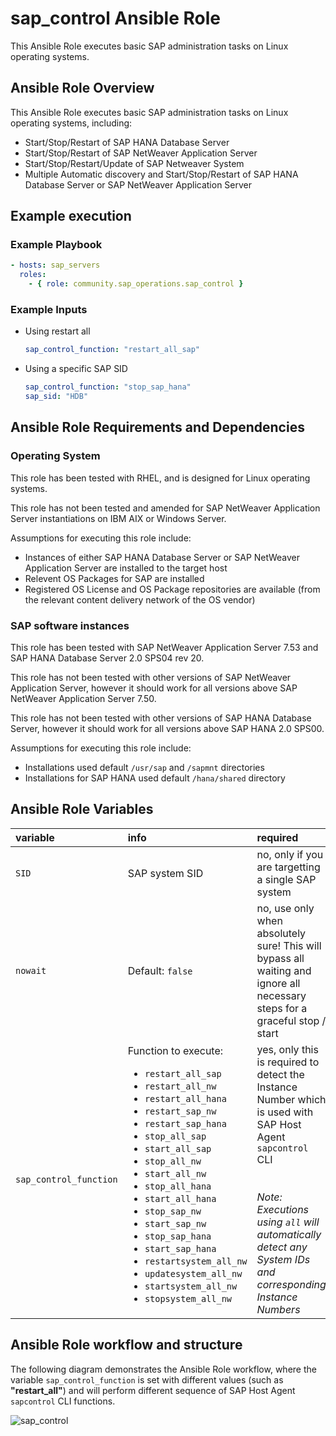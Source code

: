 # sap_control Ansible Role

This Ansible Role executes basic SAP administration tasks on Linux operating systems.

## Ansible Role Overview

This Ansible Role executes basic SAP administration tasks on Linux operating systems, including:
- Start/Stop/Restart of SAP HANA Database Server
- Start/Stop/Restart of SAP NetWeaver Application Server
- Start/Stop/Restart/Update of SAP Netweaver System
- Multiple Automatic discovery and Start/Stop/Restart of SAP HANA Database Server or SAP NetWeaver Application Server

## Example execution

### Example Playbook

```yaml
- hosts: sap_servers
  roles:
    - { role: community.sap_operations.sap_control }
```

### Example Inputs

- Using restart all
  ```yaml
  sap_control_function: "restart_all_sap"
  ```
- Using a specific SAP SID
  ```yaml
  sap_control_function: "stop_sap_hana"
  sap_sid: "HDB"
  ```

## Ansible Role Requirements and Dependencies

### Operating System

This role has been tested with RHEL, and is designed for Linux operating systems.

This role has not been tested and amended for SAP NetWeaver Application Server instantiations on IBM AIX or Windows Server.

Assumptions for executing this role include:
- Instances of either SAP HANA Database Server or SAP NetWeaver Application Server are installed to the target host
- Relevent OS Packages for SAP are installed
- Registered OS License and OS Package repositories are available (from the relevant content delivery network of the OS vendor)

### SAP software instances

This role has been tested with SAP NetWeaver Application Server 7.53 and SAP HANA Database Server 2.0 SPS04 rev 20.

This role has not been tested with other versions of SAP NetWeaver Application Server, however it should work for all versions above SAP NetWeaver Application Server 7.50.

This role has not been tested with other versions of SAP HANA Database Server, however it should work for all versions above SAP HANA 2.0 SPS00.

Assumptions for executing this role include:
- Installations used default `/usr/sap` and `/sapmnt` directories
- Installations for SAP HANA used default `/hana/shared` directory

## Ansible Role Variables

| **variable** | **info** | **required** |
| :--- |:--- | :--- |
| `SID` | SAP system SID | no, only if you are targetting a single SAP system|
| `nowait` | Default: `false` | no, use only when absolutely sure! This will bypass all waiting and ignore all necessary steps for a graceful stop / start|
| `sap_control_function` | Function to execute:<br/><ul><li>`restart_all_sap`</li><li>`restart_all_nw`</li><li>`restart_all_hana`</li><li>`restart_sap_nw`</li><li>`restart_sap_hana`</li><li>`stop_all_sap`</li><li>`start_all_sap`</li><li>`stop_all_nw`</li><li>`start_all_nw`</li><li>`stop_all_hana`</li><li>`start_all_hana`</li><li>`stop_sap_nw`</li><li>`start_sap_nw`</li><li>`stop_sap_hana`</li><li>`start_sap_hana`</li><li>`restartsystem_all_nw`</li><li>`updatesystem_all_nw`</li><li>`startsystem_all_nw`</li><li>`stopsystem_all_nw`</li></ul> | yes, only this is required to detect the Instance Number which is used with SAP Host Agent `sapcontrol` CLI<br/><br/><br/>_Note: Executions using `all` will automatically detect any System IDs and corresponding Instance Numbers_ |

## Ansible Role workflow and structure

The following diagram demonstrates the Ansible Role workflow, where the variable `sap_control_function` is set with different values (such as **"restart_all"**) and will perform different sequence of SAP Host Agent `sapcontrol` CLI functions.

![sap_control](/docs/diagrams/workflow_role_sap_control.svg)
